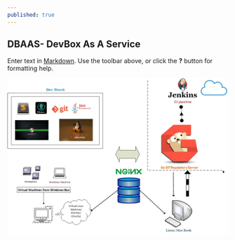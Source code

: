 ```yaml
---
published: true
---
```

## DBAAS- DevBox As A Service

Enter text in [Markdown](http://daringfireball.net/projects/markdown/). Use the toolbar above, or click the **?** button for formatting help.


![dbaas.jpg](/public/dbaas.jpg)

